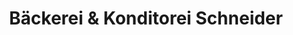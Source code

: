 ---
title: "Bäckerei & Konditorei Schneider"
url: /greiz/baeckerei-und-konditorei-schneider/
shop: Konditorei
---